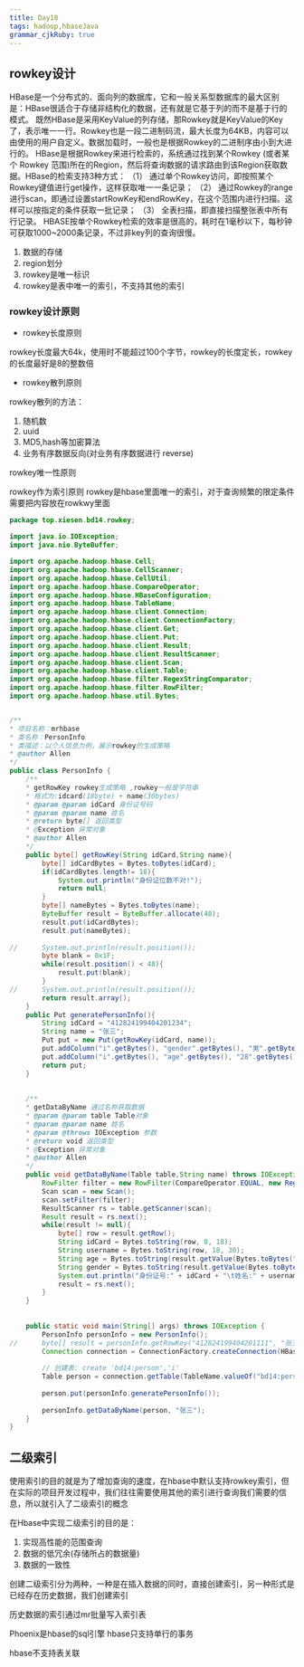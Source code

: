 ```yaml
---
title: Day18
tags: hadoop,hbaseJava
grammar_cjkRuby: true
---
```

## rowkey设计

HBase是一个分布式的、面向列的数据库，它和一般关系型数据库的最大区别是：HBase很适合于存储非结构化的数据，还有就是它基于列的而不是基于行的模式。
既然HBase是采用KeyValue的列存储，那Rowkey就是KeyValue的Key了，表示唯一一行。Rowkey也是一段二进制码流，最大长度为64KB，内容可以由使用的用户自定义。数据加载时，一般也是根据Rowkey的二进制序由小到大进行的。
HBase是根据Rowkey来进行检索的，系统通过找到某个Rowkey (或者某个 Rowkey 范围)所在的Region，然后将查询数据的请求路由到该Region获取数据。HBase的检索支持3种方式：
（1） 通过单个Rowkey访问，即按照某个Rowkey键值进行get操作，这样获取唯一一条记录；
（2） 通过Rowkey的range进行scan，即通过设置startRowKey和endRowKey，在这个范围内进行扫描。这样可以按指定的条件获取一批记录；
（3） 全表扫描，即直接扫描整张表中所有行记录。
HBASE按单个Rowkey检索的效率是很高的，耗时在1毫秒以下，每秒钟可获取1000~2000条记录，不过非key列的查询很慢。


1. 数据的存储
2. region划分
3. rowkey是唯一标识
4. rowkey是表中唯一的索引，不支持其他的索引


### rowkey设计原则

- rowkey长度原则

rowkey长度最大64k，使用时不能超过100个字节，rowkey的长度定长，rowkey的长度最好是8的整数倍

- rowkey散列原则

rowkey散列的方法：
1. 随机数
2. uuid
3. MD5,hash等加密算法
4. 业务有序数据反向(对业务有序数据进行 reverse)

rowkey唯一性原则

rowkey作为索引原则
rowkey是hbase里面唯一的索引，对于查询频繁的限定条件需要把内容放在rowkwy里面

``` java
package top.xiesen.bd14.rowkey;

import java.io.IOException;
import java.nio.ByteBuffer;

import org.apache.hadoop.hbase.Cell;
import org.apache.hadoop.hbase.CellScanner;
import org.apache.hadoop.hbase.CellUtil;
import org.apache.hadoop.hbase.CompareOperator;
import org.apache.hadoop.hbase.HBaseConfiguration;
import org.apache.hadoop.hbase.TableName;
import org.apache.hadoop.hbase.client.Connection;
import org.apache.hadoop.hbase.client.ConnectionFactory;
import org.apache.hadoop.hbase.client.Get;
import org.apache.hadoop.hbase.client.Put;
import org.apache.hadoop.hbase.client.Result;
import org.apache.hadoop.hbase.client.ResultScanner;
import org.apache.hadoop.hbase.client.Scan;
import org.apache.hadoop.hbase.client.Table;
import org.apache.hadoop.hbase.filter.RegexStringComparator;
import org.apache.hadoop.hbase.filter.RowFilter;
import org.apache.hadoop.hbase.util.Bytes;


/**
* 项目名称：mrhbase
* 类名称：PersonInfo
* 类描述：以个人信息为例，展示rowkey的生成策略
* @author Allen
*/
public class PersonInfo {
	/**
	* getRowKey rowkey生成策略 ,rowkey一般是字符串
	* 格式为:idcard(18byte) + name(30bytes)
	* @param @param idCard 身份证号码
	* @param @param name 姓名
	* @return byte[] 返回类型
	* @Exception 异常对象
	* @author Allen
	*/
	public byte[] getRowKey(String idCard,String name){
		byte[] idCardBytes = Bytes.toBytes(idCard);
		if(idCardBytes.length!= 18){
			System.out.println("身份证位数不对!");
			return null;
		}
		byte[] nameBytes = Bytes.toBytes(name);
		ByteBuffer result = ByteBuffer.allocate(48);
		result.put(idCardBytes);
		result.put(nameBytes);
		
//		System.out.println(result.position());
		byte blank = 0x1F;
		while(result.position() < 48){
			result.put(blank);
		}
//		System.out.println(result.position());
		return result.array();
	}
	public Put generatePersonInfo(){
		String idCard = "412824199404201234";
		String name = "张三";
		Put put = new Put(getRowKey(idCard, name));
		put.addColumn("i".getBytes(), "gender".getBytes(), "男".getBytes());
		put.addColumn("i".getBytes(), "age".getBytes(), "28".getBytes());
		return put;
	}
	
	
	/**
	* getDataByName 通过名称获取数据
	* @param @param table Table对象
	* @param @param name 姓名
	* @param @throws IOException 参数
	* @return void 返回类型
	* @Exception 异常对象
	* @author Allen
	*/
	public void getDataByName(Table table,String name) throws IOException{
		RowFilter filter = new RowFilter(CompareOperator.EQUAL, new RegexStringComparator(name));
		Scan scan = new Scan();
		scan.setFilter(filter);
		ResultScanner rs = table.getScanner(scan);
		Result result = rs.next();
		while(result != null){
			byte[] row = result.getRow();
			String idCard = Bytes.toString(row, 0, 18);
			String username = Bytes.toString(row, 18, 30);
			String age = Bytes.toString(result.getValue(Bytes.toBytes("i"), Bytes.toBytes("age")));
			String gender = Bytes.toString(result.getValue(Bytes.toBytes("i"), Bytes.toBytes("gender")));
			System.out.println("身份证号:" + idCard + "\t姓名:" + username + "\t年龄:" + age + "\t性别:" + gender);
			result = rs.next();
		}
	}
	
	
	public static void main(String[] args) throws IOException {
		PersonInfo personInfo = new PersonInfo();
//		byte[] result = personInfo.getRowKey("412824199404201111", "张三");
		Connection connection = ConnectionFactory.createConnection(HBaseConfiguration.create());
		
		// 创建表: create 'bd14:person','i'
		Table person = connection.getTable(TableName.valueOf("bd14:person"));
		
		person.put(personInfo.generatePersonInfo());
		
		personInfo.getDataByName(person, "张三");
	}
}
```

## 二级索引

使用索引的目的就是为了增加查询的速度，在hbase中默认支持rowkey索引，但在实际的项目开发过程中，我们往往需要使用其他的索引进行查询我们需要的信息，所以就引入了二级索引的概念

在Hbase中实现二级索引的目的是：
1. 实现高性能的范围查询
2. 数据的低冗余(存储所占的数据量)
3. 数据的一致性

创建二级索引分为两种，一种是在插入数据的同时，直接创建索引，另一种形式是已经存在历史数据，我们创建索引




历史数据的索引通过mr批量写入索引表

Phoenix是hbase的sql引擎
hbase只支持单行的事务

hbase不支持表关联